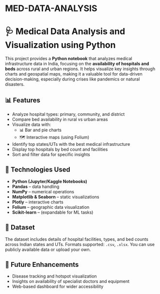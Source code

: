 # MED-DATA-ANALYSIS

# 🩺 Medical Data Analysis and Visualization using Python

This project provides a **Python notebook** that analyzes medical infrastructure data in India, focusing on the **availability of hospitals and beds** across rural and urban regions. It helps visualize key insights through charts and geospatial maps, making it a valuable tool for data-driven decision-making, especially during crises like pandemics or natural disasters.

## 📊 Features

- Analyze hospital types: primary, community, and district
- Compare bed availability in rural vs urban areas
- Visualize data with:
  - 📊 Bar and pie charts
  - 🗺️ Interactive maps (using Folium)
- Identify top states/UTs with the best medical infrastructure
- Display top hospitals by bed count and facilities
- Sort and filter data for specific insights

## 🧰 Technologies Used

- **Python (Jupyter/Kaggle Notebooks)**
- **Pandas** – data handling
- **NumPy** – numerical operations
- **Matplotlib & Seaborn** – static visualizations
- **Plotly** – interactive charts
- **Folium** – geographic data visualization
- **Scikit-learn** – (expandable for ML tasks)

## 📁 Dataset

The dataset includes details of hospital facilities, types, and bed counts across Indian states and UTs. Formats supported: `.csv`, `.xlsx`. You can use publicly available data or upload your own.

## 🚀 Future Enhancements

- Disease tracking and hotspot visualization
- Insights on availability of specialist doctors and equipment
- Web-based dashboard for wider accessibility
